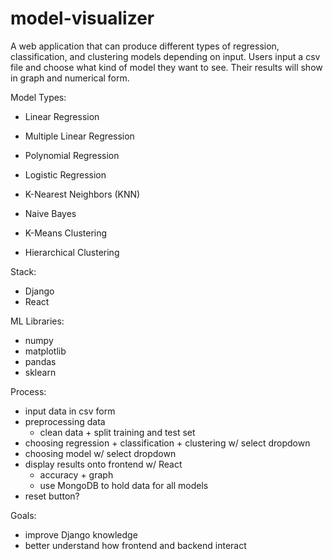 # model-visualizer
A web application that can produce different types of regression, classification, and clustering models depending on input. Users input a csv file and choose what kind of model they want to see. Their results will show in graph and numerical form.

Model Types:
- Linear Regression
- Multiple Linear Regression
- Polynomial Regression

- Logistic Regression
- K-Nearest Neighbors (KNN)
- Naive Bayes

- K-Means Clustering  
- Hierarchical Clustering

Stack:
- Django
- React

ML Libraries:
- numpy
- matplotlib
- pandas
- sklearn

Process:
- input data in csv form
- preprocessing data
    - clean data + split training and test set
- choosing regression + classification + clustering w/ select dropdown
- choosing model w/ select dropdown
- display results onto frontend w/ React
    - accuracy + graph
    - use MongoDB to hold data for all models
- reset button? 

Goals:
- improve Django knowledge
- better understand how frontend and backend interact
